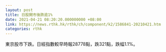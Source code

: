 ```yaml
---
layout: post
title: 日股開市後跌逾1%
date: 2021-04-21 08:20:20.000000000 +08:00
link: https://news.rthk.hk/rthk/ch/component/k2/1586841-20210421.htm
categories: rthk
---
```


東京股市下跌。日經指數較早時報28778點，跌321點，跌幅1.1%。
